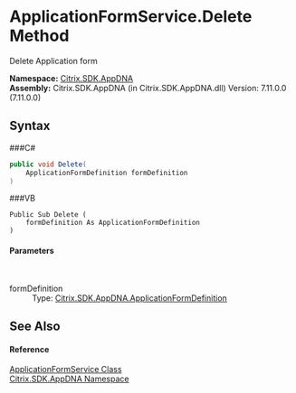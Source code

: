 # ApplicationFormService.Delete Method 
 

Delete Application form

**Namespace:**&nbsp;<a href="N_Citrix_SDK_AppDNA">Citrix.SDK.AppDNA</a><br />**Assembly:**&nbsp;Citrix.SDK.AppDNA (in Citrix.SDK.AppDNA.dll) Version: 7.11.0.0 (7.11.0.0)

## Syntax

###C#
```csharp
public void Delete(
	ApplicationFormDefinition formDefinition
)
```

###VB
```vbnet
Public Sub Delete ( 
	formDefinition As ApplicationFormDefinition
)
```


#### Parameters
&nbsp;<dl><dt>formDefinition</dt><dd>Type: <a href="T_Citrix_SDK_AppDNA_ApplicationFormDefinition">Citrix.SDK.AppDNA.ApplicationFormDefinition</a><br /></dd></dl>

## See Also


#### Reference
<a href="T_Citrix_SDK_AppDNA_ApplicationFormService">ApplicationFormService Class</a><br /><a href="N_Citrix_SDK_AppDNA">Citrix.SDK.AppDNA Namespace</a><br />